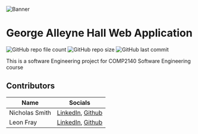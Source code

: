 ![Banner](images/Branding/repoBanner.jpg)
# George Alleyne Hall Web Application
![GitHub repo file count](https://img.shields.io/github/directory-file-count/KareemEllis/SWEN_Project?color=%23654DC6&style=for-the-badge)
![GitHub repo size](https://img.shields.io/github/repo-size/KareemEllis/SWEN_Project?color=%234A58C3&style=for-the-badge)
![GitHub last commit](https://img.shields.io/github/last-commit/KareemEllis/SWEN_Project?color=%232667BF&style=for-the-badge)

This is a software Engineering project for COMP2140 Software Engineering course

## Contributors
| Name | Socials |
| ----------- | ----------- |
| Nicholas Smith | [LinkedIn](https://www.linkedin.com/feed/?nis=true), [Github](https://github.com/NickSmith2002) |
| Leon Fray | [LinkedIn](https://www.linkedin.com/in/nicholas-w-smith-379627232/), [Github](https://github.com/LeonFray) |
